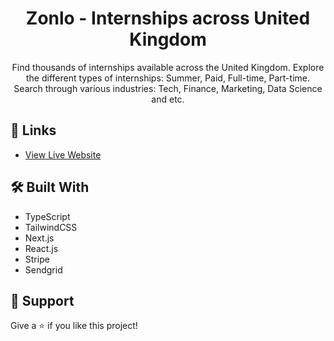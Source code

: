 <h1 align="center">Zonlo - Internships across United Kingdom</h1>

<p align="center">Find thousands of internships available across the United Kingdom. Explore the different types of internships: Summer, Paid, Full-time, Part-time. Search through various industries: Tech, Finance, Marketing, Data Science and etc.</p>

## 🔗 Links

- [View Live Website](https://zonlo.vercel.app "Live View")

## 🛠 Built With

- TypeScript
- TailwindCSS
- Next.js
- React.js
- Stripe
- Sendgrid

## 🤝 Support

Give a ⭐️ if you like this project!
